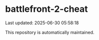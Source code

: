 # battlefront-2-cheat

Last updated: 2025-06-30 05:58:18

This repository is automatically maintained.
